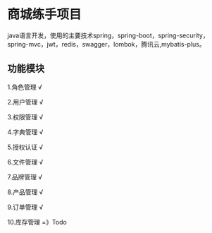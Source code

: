 # 商城练手项目
java语言开发，使用的主要技术spring，spring-boot，spring-security，spring-mvc，jwt，redis，swagger，lombok，腾讯云,mybatis-plus。
## 功能模块
1.角色管理 √

2.用户管理 √

3.权限管理 √

4.字典管理 √

5.授权认证 √

6.文件管理 √

 7.品牌管理 √
 
 8.产品管理 √
 
 9.订单管理 √
 
 10.库存管理 =》Todo
 
 
